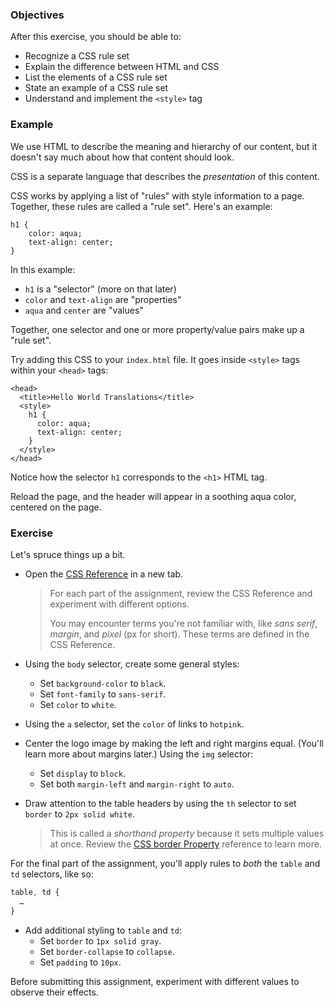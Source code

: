 ### Objectives

After this exercise, you should be able to:

- Recognize a CSS rule set
- Explain the difference between HTML and CSS
- List the elements of a CSS rule set
- State an example of a CSS rule set
- Understand and implement the `<style>` tag

### Example

We use HTML to describe the meaning and hierarchy of our content, but it doesn't say much about how that content should look.

CSS is a separate language that describes the *presentation* of this content.

CSS works by applying a list of "rules" with style information to a page. Together, these rules are called a "rule set". Here's an example:

```
h1 {
    color: aqua;
    text-align: center;
}
```

In this example:

- `h1` is a "selector" (more on that later)
- `color` and `text-align` are "properties"
- `aqua` and `center` are "values"

Together, one selector and one or more property/value pairs make up a "rule set".

Try adding this CSS to your `index.html` file. It goes inside `<style>` tags within your `<head>` tags:

```
<head>
  <title>Hello World Translations</title>
  <style>
    h1 {
      color: aqua;
      text-align: center;
    }
  </style>
</head>
```

Notice how the selector `h1` corresponds to the `<h1>` HTML tag.

Reload the page, and the header will appear in a soothing aqua color, centered on the page.

### Exercise

Let's spruce things up a bit.

- Open the [CSS Reference](http://www.w3schools.com/cssref/) in a new tab.

  > For each part of the assignment, review the CSS Reference and experiment with different options.
  >
  > You may encounter terms you're not familiar with, like *sans serif*, *margin*, and *pixel* (px for short). These terms are defined in the CSS Reference.

- Using the `body` selector, create some general styles:
	- Set `background-color` to `black`.
	- Set `font-family` to `sans-serif`.
	- Set `color` to `white`.
- Using the `a` selector, set the `color` of links to `hotpink`.
- Center the logo image by making the left and right margins equal. (You'll learn more about margins later.) Using the `img` selector:
	- Set `display` to `block`.
	- Set both `margin-left` and `margin-right` to `auto`.
- Draw attention to the table headers by using the `th` selector to set `border` to `2px solid white`.

    > This is called a *shorthand property* because it sets multiple values at once. Review the [CSS border Property](http://www.w3schools.com/cssref/pr_border.asp) reference to learn more.

For the final part of the assignment, you'll apply rules to *both* the `table` and `td` selectors, like so:

```css
table, td {
  …
}
```

- Add additional styling to `table` and `td`:
	- Set `border` to `1px solid gray`.
	- Set `border-collapse` to `collapse`.
	- Set `padding` to `10px`.

Before submitting this assignment, experiment with different values to observe their effects.

